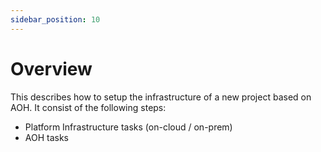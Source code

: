 ```yaml
---
sidebar_position: 10
---
```


# Overview
This describes how to setup the infrastructure of a new project based on AOH.
It consist of the following steps:
- Platform Infrastructure tasks (on-cloud / on-prem)
- AOH tasks


